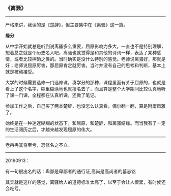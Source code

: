 ### 《离骚》

---

严格来讲，我读的是《楚辞》，但主要集中在《离骚》这一篇。

**缘分**

从中学开始就总是听到说离骚多么重要，屈原影响力多大，一直也不是特别理解，想着总之就是个历史名人吧，离骚也就觉得是和其他的诗词一样，表达了某种感情，或者比较押韵之类的。当时确实是没什么特别的感觉。老师说离骚好，那就是好；老师说屈原厉害，那屈原肯定就厉害。当时并没有自己的思考和判断，基本上就是被动接受。

大学的时候需要选修一门选修课，凑学分的那种，课程里面有关于屈原的，也就是看上了这个名字，糊里糊涂地也就报名去了，而且算是整个大学期间比较认真地听了课一门课，全程都在认真听课，还做了笔记。

参加工作之后，自己买了两本楚辞，也没怎么认真看，偶尔翻一翻，算是附庸风雅了。

始终是在一种迷迷糊糊的状态下，和屈原，和楚辞，和离骚结缘。而当我有了一定的生活阅历之后，才越来越发现屈原的伟大。

---

老冉冉其将至兮，恐修名之不立。

---

20190913：

有一句很出名的话：卑鄙是卑鄙者的通行证,高尚是高尚者的墓志铭

其实就是这样的感觉，离骚给人的道德标准太高了，以至于会让人很累，有时候还会吃亏。

